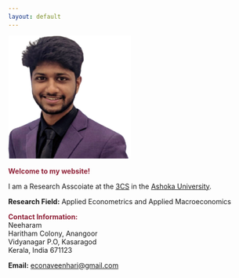 ```yaml
---
layout: default
---
```


<img src="Naveen_Hari.png" style="width:250px;height:250px;">

<span style="color: #8F2137"> **Welcome to my website!**</span>
<br>

I am a Research Asscoiate at the [3CS](https://https://3cs.ashoka.edu.in/) in the [Ashoka University](https://www.ashoka.edu.in/).
<!--  My name is Naveen Hari. -->
<!-- I am a PhD candidate in the [Department of Economics](https://krannert.purdue.edu/academics/economics/) at [Purdue University](https://www.purdue.edu/). -->
<!-- , where I'm advised by Victoria Prowse, Trevor Gallen and Kevin Mumford -->

**Research Field:** Applied Econometrics and Applied Macroeconomics
<!-- Labor Economics, Public Economics, Household Finance -->
<!-- My main areas of research are in Labor Economics, Public Economics and Applied Microeconomics. -->
<!-- Add JMP -->

<!--  My research combines data, theory, econometrics, and computer programming to study mechanisms behind household decision-making. I am interested in understanding how social insurance policies shape important life outcomes. I conduct quantitative research analyses using tools from applied econometrics, computational methods, quasi-experimental and causal inference methods. -->

<!-- Methodologically, I conduct economic analyses using tools from applied econometrics, numerical computational methods, quasi-experimental and causal inference methods. -->

<!-- I am on the job market in the 2021-2022 season. Please feel free to reach out if you think I would be a good fit for your academic department or industry research group. -->

<!-- I will be interviewing remotely at any interested party's convenience. -->

<span style="color: #8F2137; "> **Contact Information:**</span> <br>
Neeharam <br>
Haritham Colony, Anangoor <br>
Vidyanagar P.O, Kasaragod <br>
Kerala, India 671123 <br>
<!--
Department of Economics <br>
Krannert School of Management <br>
Purdue University <br>
403 W. State Street <br>
West Lafayette, IN 47907 <br>
-->

<!-- **Email:** <das57@purdue.edu> <br> -->
<i class="fa fa-envelope-o"> </i> **Email:** <econaveenhari@gmail.com> <br>
<!-- <i class="fa fa-envelope-o"> </i> **Email:** <das57@purdue.edu> <br> -->
<!-- * **Office Location:** KRAN 332 -->
<!-- Below are links to my other professional web pages:<br> -->

<a href ="https://www.linkedin.com/in/dasdebasmita"><i class="fa fa-linkedin-square fa-2x"> </i></a>
&nbsp;
<a href ="https://github.com/debasmita-das-econ"><i class="fa fa-github fa-2x"> </i></a>
&nbsp;
<a href ="https://scholar.google.com/citations?user=wj_yfJMAAAAJ&hl=en&oi=sra"><i class="ai ai-google-scholar fa-2x"> </i> </a>
&nbsp;
<a href ="https://ideas.repec.org/f/pda898.html"><i class="ai ai-ideas-repec fa-2x"> </i></a>
&nbsp;
<br>

<!--
<table style="width:100%">
  <tr>
    <td width="15%"><i class="ai ai-google-scholar fa-lg"> </i> </td>
    <td><a href ="https://scholar.google.com/citations?user=wj_yfJMAAAAJ&hl=en&oi=sra">Google Scholar</a></td>
  </tr>
  <tr>
    <td width="15%"><i class="fa fa-linkedin-square fa-lg"> </i></td>
    <td><a href ="https://www.linkedin.com/in/dasdebasmita">LinkedIn</a></td>
  </tr>
  <tr>
    <td width="15%"><i class="fa fa-github fa-lg"> </i></td>
    <td><a href ="https://github.com/debasmita-das-econ">Github</a></td>
  </tr>

</table>

-->


<!-- <img class="profile-picture" src="me.png">
 <img src="headshot.jpg" style="width:250px;height:250px;"> -->
<br>







<br><br><br>
